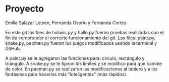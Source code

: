 # Proyecto
Emilia Salazar Leipen, Fernanda Osorio y Fernanda Cortes
                                                                                                                                            
En este git los files de holiwis.py y hallo.py fueron pruebas realizadas con el fin de comprender el correcto funcionamiento del git. 
Los files: paint.py, snake.py, pacman.py fueron los juegos modificados usando la terminal y GitHub.
                                                                                                                                              
A paint.py se le agregaron las funciones para: circulo, rectángulo y triángulo.
A snake.py se le fijaron los límites y se modifico para que cambie de color.
En pacman.py se realizaron las modificaciones al tablero y a los fantasmas para hacerlos más "inteligentes" (más rápidos).
